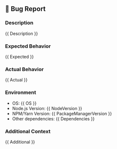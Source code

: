 ## 🐛 Bug Report

### Description
<!-- A clear and concise description of what the bug is. -->
{{ Description }}

### Expected Behavior
<!-- A clear and concise description of what you expected to happen. -->
{{ Expected }}

### Actual Behavior
<!-- A clear and concise description of what actually happened. If applicable, add screenshots to help explain your problem. -->
{{ Actual }}

### Environment
- OS: {{ OS }}
- Node.js Version: {{ NodeVersion }}
- NPM/Yarn Version: {{ PackageManagerVersion }}
- Other dependencies: {{ Dependencies }}

### Additional Context
<!-- Add any other context about the problem here. -->
{{ Additional }}
